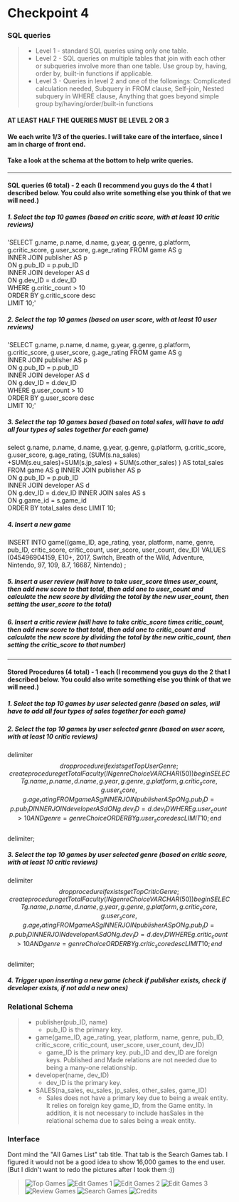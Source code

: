 # Checkpoint 4

### SQL queries
> + Level 1 - standard SQL queries using only one table.
> + Level 2 - SQL queries on multiple tables that join with each other or subqueries involve more than one table. Use group by, having, order by, built-in functions if applicable.
> + Level 3 - 
Queries in level 2 and one of the followings:
Complicated calculation needed,
Subquery in FROM clause,
Self-join,
Nested subquery in WHERE clause,
Anything that goes beyond simple group by/having/order/built-in functions

#### AT LEAST HALF THE QUERIES MUST BE LEVEL 2 OR 3
#### We each write 1/3 of the queries.  I will take care of the interface, since I am in charge of front end.
#### Take a look at the schema at the bottom to help write queries.

-----------------------------------------
#### SQL queries (6 total) - 2 each (I recommend you guys do the 4 that I described below.  You could also write something else you think of that we will need.)

##### 1. Select the top 10 games (based on *critic score*, with at least 10 critic reviews)
'SELECT g.name, p.name, d.name, g.year, g.genre, g.platform, g.critic_score, g.user_score, g.age_rating 
FROM game AS g  
INNER JOIN publisher AS p  
ON g.pub_ID = p.pub_ID  
INNER JOIN developer AS d  
ON g.dev_ID = d.dev_ID  
WHERE g.critic_count > 10  
ORDER BY g.critic_score desc  
LIMIT 10;'  

##### 2. Select the top 10 games (based on *user score*, with at least 10 user reviews)
'SELECT g.name, p.name, d.name, g.year, g.genre, g.platform, g.critic_score, g.user_score, g.age_rating 
FROM game AS g  
INNER JOIN publisher AS p  
ON g.pub_ID = p.pub_ID  
INNER JOIN developer AS d  
ON g.dev_ID = d.dev_ID  
WHERE g.user_count > 10  
ORDER BY g.user_score desc  
LIMIT 10;'  

##### 3. Select the top 10 games based (based on *total sales*, will have to add all four types of sales together for each game)
select g.name, p.name, d.name, g.year, g.genre, g.platform, g.critic_score, g.user_score, g.age_rating,
(SUM(s.na_sales) +SUM(s.eu_sales)+SUM(s.jp_sales) + SUM(s.other_sales) ) AS total_sales 
FROM game AS g
INNER JOIN publisher AS p  
ON g.pub_ID = p.pub_ID  
INNER JOIN developer AS d  
ON g.dev_ID = d.dev_ID 
INNER JOIN sales AS s  
ON g.game_id = s.game_id   
ORDER BY total_sales desc
LIMIT 10;
##### 4. Insert a new game
INSERT INTO game((game_ID, age_rating, year, platform, name, genre, pub_ID, critic_score, critic_count, user_score, user_count, dev_ID) VALUES (045496904159, E10+, 2017, Switch, Breath of the Wild, Adventure, Nintendo, 97, 109, 8.7, 16687, Nintendo) ;

##### 5. Insert a user review (will have to take user_score times user_count, then add new score to that total, then add one to user_count and calculate the new score by dividing the total by the new user_count, then setting the user_score to the total)

##### 6. Insert a critic review (will have to take critic_score times critic_count, then add new score to that total, then add one to critic_count and calculate the new score by dividing the total by the new critic_count, then setting the critic_score to that number)

------------------------------------
#### Stored Procedures (4 total) - 1 each (I recommend you guys do the 2 that I described below.  You could also write something else you think of that we will need.)

##### 1. Select the top 10 games by user selected genre (based on *sales*, will have to add all four types of sales together for each game)

##### 2. Select the top 10 games by user selected genre (based on *user score*, with at least 10 critic reviews)
delimiter $$  
drop procedure if exists getTopUserGenre;  
create procedure getTotalFaculty(IN genreChoice VARCHAR(50))  
begin  
SELECT g.name, p.name, d.name, g.year, g.genre, g.platform, g.critic_score, g.user_score, g.age_rating  
FROM game AS g  
INNER JOIN publisher AS p  
ON g.pub_ID = p.pub_ID  
INNER JOIN developer AS d  
ON g.dev_ID = d.dev_ID  
WHERE g.user_count > 10 AND genre = genreChoice  
ORDER BY g.user_score desc  
LIMIT 10;  
end $$  
delimiter;  

##### 3. Select the top 10 games by user selected genre (based on *critic score*, with at least 10 critic reviews)
delimiter $$  
drop procedure if exists getTopCriticGenre;  
create procedure getTotalFaculty(IN genreChoice VARCHAR(50))  
begin  
SELECT g.name, p.name, d.name, g.year, g.genre, g.platform, g.critic_score, g.user_score, g.age_rating 
FROM game AS g  
INNER JOIN publisher AS p  
ON g.pub_ID = p.pub_ID  
INNER JOIN developer AS d  
ON g.dev_ID = d.dev_ID  
WHERE g.critic_count > 10 AND genre = genreChoice 
ORDER BY g.critic_score desc  
LIMIT 10;
end $$  
delimiter; 

##### 4. Trigger upon inserting a new game (check if publisher exists, check if developer exists, if not add a new ones)

### Relational Schema
> + publisher(pub_ID, name)
>   + pub_ID is the primary key.
> + game(game_ID, age_rating, year, platform, name, genre, pub_ID, critic_score, critic_count, user_score, user_count, dev_ID)
>   + game_ID is the primary key. pub_ID and dev_ID are foreign keys. Published and Made relations are not needed due to being a many-one relationship.
> + developer(name, dev_ID)
>   + dev_ID is the primary key.
> + SALES(na_sales, eu_sales, jp_sales, other_sales, game_ID)
>   + Sales does not have a primary key due to being a weak entity. It relies on foreign key game_ID, from the Game entity. In addition, it is not necessary to include hasSales in the relational schema due to sales being a weak entity.

### Interface
Dont mind the "All Games List" tab title.  That tab is the Search Games tab.  I figured it would not be a good idea to show 16,000 games to the end user.  (But I didn't want to redo the pictures after I took them :))
>![Top Games](https://github.com/uiyotp/cs-366-project/raw/master/interfacePictures/topGames.PNG "Top Games")
>![Edit Games 1](https://github.com/uiyotp/cs-366-project/raw/master/interfacePictures/editGames-1.PNG "Edit Games 1")
>![Edit Games 2](https://github.com/uiyotp/cs-366-project/raw/master/interfacePictures/editGames-2.PNG "Edit Games 2")
>![Edit Games 3](https://github.com/uiyotp/cs-366-project/raw/master/interfacePictures/editGames-3.PNG "Edit Games 3")
>![Review Games](https://github.com/uiyotp/cs-366-project/raw/master/interfacePictures/reviewGames.PNG "Review Games")
>![Search Games](https://github.com/uiyotp/cs-366-project/raw/master/interfacePictures/searchGames.PNG "Search Games")
>![Credits](https://github.com/uiyotp/cs-366-project/raw/master/interfacePictures/credits.PNG "Credits")
